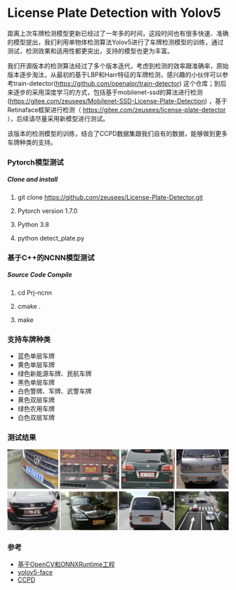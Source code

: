 # License Plate Detection with Yolov5

距离上次车牌检测模型更新已经过了一年多的时间，这段时间也有很多快速、准确的模型提出，我们利用单物体检测算法Yolov5进行了车牌检测模型的训练，通过测试，检测效果和适用性都更突出，支持的模型也更为丰富。

我们开源版本的检测算法经过了多个版本迭代，考虑到检测的效率跟准确率，原始版本逐步淘汰，从最初的基于LBP和Harr特征的车牌检测，感兴趣的小伙伴可以参考train-detector(https://github.com/openalpr/train-detector) 这个仓库；到后来逐步的采用深度学习的方式，包括基于mobilenet-ssd的算法进行检测(https://gitee.com/zeusees/Mobilenet-SSD-License-Plate-Detection) ，基于Retinaface框架进行检测（ https://gitee.com/zeusees/license-plate-detector ），后续请尽量采用新模型进行测试。

该版本的检测模型的训练，结合了CCPD数据集跟我们自有的数据，能够做到更多车牌种类的支持。

### Pytorch模型测试
##### Clone and install
1. git clone https://github.com/zeusees/License-Plate-Detector.git

2. Pytorch version 1.7.0 

3. Python 3.8

4. python detect_plate.py


### 基于C++的NCNN模型测试
##### Source Code Compile
1. cd Prj-ncnn

2. cmake .

3. make


### 支持车牌种类

- 蓝色单层车牌
- 黄色单层车牌
- 绿色新能源车牌、民航车牌
- 黑色单层车牌
- 白色警牌、军牌、武警车牌
- 黄色双层车牌
- 绿色农用车牌
- 白色双层军牌


### 测试结果

![](imgs/res.jpg)


### 参考
- [基于OpenCV和ONNXRuntime工程](https://github.com/hpc203/yolov5-detect-car_plate_corner)
- [yolov5-face](https://github.com/deepcam-cn/yolov5-face)
- [CCPD](https://github.com/detectRecog/CCPD)


